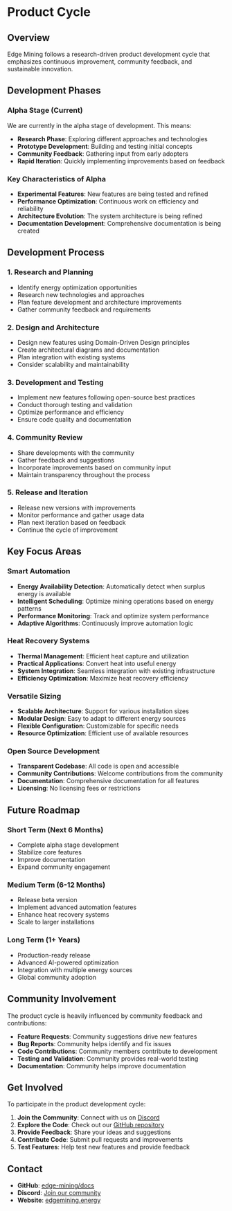 # Product Cycle

## Overview

Edge Mining follows a research-driven product development cycle that emphasizes continuous improvement, community feedback, and sustainable innovation.

## Development Phases

### Alpha Stage (Current)

We are currently in the alpha stage of development. This means:

- **Research Phase**: Exploring different approaches and technologies
- **Prototype Development**: Building and testing initial concepts
- **Community Feedback**: Gathering input from early adopters
- **Rapid Iteration**: Quickly implementing improvements based on feedback

### Key Characteristics of Alpha

- **Experimental Features**: New features are being tested and refined
- **Performance Optimization**: Continuous work on efficiency and reliability
- **Architecture Evolution**: The system architecture is being refined
- **Documentation Development**: Comprehensive documentation is being created

## Development Process

### 1. Research and Planning

- Identify energy optimization opportunities
- Research new technologies and approaches
- Plan feature development and architecture improvements
- Gather community feedback and requirements

### 2. Design and Architecture

- Design new features using Domain-Driven Design principles
- Create architectural diagrams and documentation
- Plan integration with existing systems
- Consider scalability and maintainability

### 3. Development and Testing

- Implement new features following open-source best practices
- Conduct thorough testing and validation
- Optimize performance and efficiency
- Ensure code quality and documentation

### 4. Community Review

- Share developments with the community
- Gather feedback and suggestions
- Incorporate improvements based on community input
- Maintain transparency throughout the process

### 5. Release and Iteration

- Release new versions with improvements
- Monitor performance and gather usage data
- Plan next iteration based on feedback
- Continue the cycle of improvement

## Key Focus Areas

### Smart Automation

- **Energy Availability Detection**: Automatically detect when surplus energy is available
- **Intelligent Scheduling**: Optimize mining operations based on energy patterns
- **Performance Monitoring**: Track and optimize system performance
- **Adaptive Algorithms**: Continuously improve automation logic

### Heat Recovery Systems

- **Thermal Management**: Efficient heat capture and utilization
- **Practical Applications**: Convert heat into useful energy
- **System Integration**: Seamless integration with existing infrastructure
- **Efficiency Optimization**: Maximize heat recovery efficiency

### Versatile Sizing

- **Scalable Architecture**: Support for various installation sizes
- **Modular Design**: Easy to adapt to different energy sources
- **Flexible Configuration**: Customizable for specific needs
- **Resource Optimization**: Efficient use of available resources

### Open Source Development

- **Transparent Codebase**: All code is open and accessible
- **Community Contributions**: Welcome contributions from the community
- **Documentation**: Comprehensive documentation for all features
- **Licensing**: No licensing fees or restrictions

## Future Roadmap

### Short Term (Next 6 Months)

- Complete alpha stage development
- Stabilize core features
- Improve documentation
- Expand community engagement

### Medium Term (6-12 Months)

- Release beta version
- Implement advanced automation features
- Enhance heat recovery systems
- Scale to larger installations

### Long Term (1+ Years)

- Production-ready release
- Advanced AI-powered optimization
- Integration with multiple energy sources
- Global community adoption

## Community Involvement

The product cycle is heavily influenced by community feedback and contributions:

- **Feature Requests**: Community suggestions drive new features
- **Bug Reports**: Community helps identify and fix issues
- **Code Contributions**: Community members contribute to development
- **Testing and Validation**: Community provides real-world testing
- **Documentation**: Community helps improve documentation

## Get Involved

To participate in the product development cycle:

1. **Join the Community**: Connect with us on [Discord](https://discord.gg/edgemining)
2. **Explore the Code**: Check out our [GitHub repository](https://github.com/edge-mining/docs)
3. **Provide Feedback**: Share your ideas and suggestions
4. **Contribute Code**: Submit pull requests and improvements
5. **Test Features**: Help test new features and provide feedback

## Contact

- **GitHub**: [edge-mining/docs](https://github.com/edge-mining/docs)
- **Discord**: [Join our community](https://discord.gg/edgemining)
- **Website**: [edgemining.energy](https://edgemining.energy) 
